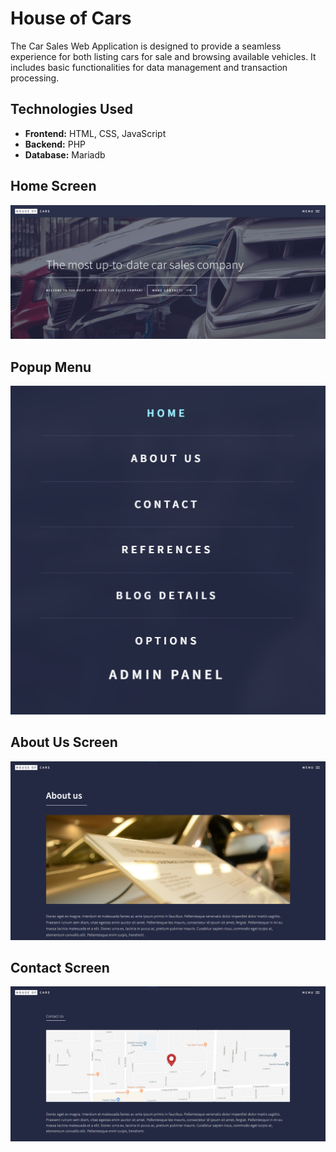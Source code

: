 # House of Cars

The Car Sales Web Application is designed to provide a seamless experience for both listing cars for sale and browsing available vehicles. It includes basic functionalities for data management and transaction processing.

## Technologies Used

- **Frontend:** HTML, CSS, JavaScript
- **Backend:** PHP
- **Database:** Mariadb

## Home Screen

![](images/readme/home.png)

## Popup Menu

![](images/readme/menu.png)

## About Us Screen

![](images/readme/aboutus.png)

## Contact Screen

![](images/readme/contact.png)

